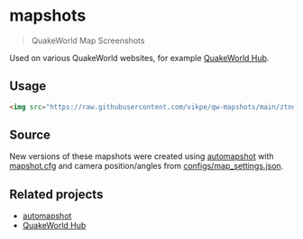 # mapshots

> QuakeWorld Map Screenshots

Used on various QuakeWorld websites, for example [QuakeWorld Hub](https://hub.quakeworld.nu).

## Usage

```html
<img src="https://raw.githubusercontent.com/vikpe/qw-mapshots/main/ztndm3.jpg" />
```

## Source

New versions of these mapshots were created using [automapshot](https://github.com/vikpe/automapshot) with [mapshot.cfg](./configs/mapshot.cfg) and camera position/angles
from [configs/map_settings.json](./configs/map_settings.json).

## Related projects

* [automapshot](https://github.com/vikpe/automapshot)
* [QuakeWorld Hub](https://github.com/quakeworldnu/hub.quakeworld.nu) 
